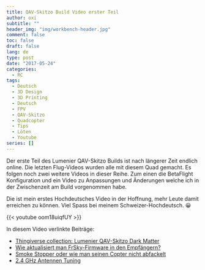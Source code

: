 ```yaml
---
title: QAV-Skitzo Build Video erster Teil
author: oxi
subtitle: ""
header_img: "img/workbench-header.jpg"
comment: false
toc: false
draft: false
lang: de
type: post
date: "2017-05-24"
categories:
  - RC
tags:
  - Deutsch
  - 3D Design
  - 3D Printing
  - Deutsch
  - FPV
  - QAV-Skitzo
  - Quadcopter
  - Tips
  - Löten
  - Youtube
series: []
---
```

Der erste Teil des Lumenier QAV-Skitzo Builds ist nach längerer Zeit endlich online. Die letzten Flug-Videos wurden alle mit diesem Quad gemacht. Es folgen noch zwei weitere Videos in dieser Reihe. Zum einen die BetaFlight Konfiguration und ein Video zu Anpassungen und Änderungen welche ich in der Zwischenzeit am Build vorgenommen habe.

Die ist mein erstes Hochdeutsches Video in der Hoffnung, mehr Leute damit erreichen zu können. Viel Spass bei meinem Schweizer-Hochdeutsch. 😀

{{< youtube oom18uiqfUY >}}

In diesem Video verlinkte Beiträge:

* <a href="https://www.thingiverse.com/oxivanisher/collections/lumenier-qav-skitzo-dark-matter" target="_blank" rel="noopener noreferrer">Thingiverse collection: Lumenier QAV-Skitzo Dark Matter</a>
* <a href="https://ask.oxi.ch/t/wie-aktualisiert-man-frsky-firmware-in-den-empfaengern/38/2" target="_blank" rel="noopener noreferrer">Wie aktualisiert man FrSky-Firmware in den Empfängern?</a>
* <a href="https://ask.oxi.ch/t/smoke-stopper-oder-wie-man-seinen-copter-nicht-abfackelt/22/3" target="_blank" rel="noopener noreferrer">Smoke Stopper oder wie man seinen Copter nicht abfackelt</a>
* <a href="https://www.youtube.com/watch?v=0XXInO8-dcE" target="_blank" rel="noopener noreferrer">2.4 GHz Antennen Tuning</a>
